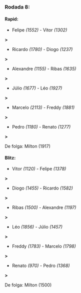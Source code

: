 ### Rodada 8:

#### Rapid:

* Felipe *(1552)*     -     Vitor *(1302)*

 **>** 
* Ricardo *(1780)*     -     Diogo *(1237)*

 **>** 
* Alexandre *(1155)*     -     Ribas *(1635)*

 **>** 
* Júlio *(1677)*     -     Léo *(1927)*

 **>** 
* Marcelo *(2113)*     -     Freddy *(1881)*

 **>** 
* Pedro *(1180)*     -     Renato *(1277)*

 **>** 

De folga: Milton (1917)

#### Blitz:

* Vitor *(1120)*     -     Felipe *(1378)*

 **>** 
* Diogo *(1455)*     -     Ricardo *(1582)*

 **>** 
* Ribas *(1500)*     -     Alexandre *(1197)*

 **>** 
* Léo *(1856)*     -     Júlio *(1457)*

 **>** 
* Freddy *(1783)*     -     Marcelo *(1798)*

 **>** 
* Renato *(970)*     -     Pedro *(1368)*

 **>** 

De folga: Milton (1500)

